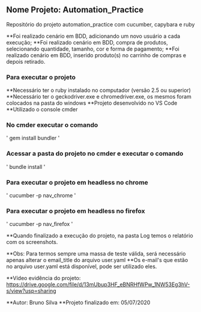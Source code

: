 ## Nome Projeto: Automation_Practice
Repositório do projeto automation_practice com cucumber, capybara e ruby

**Foi realizado cenário em BDD, adicionando um novo usuário a cada execução;
**Foi realizado cenário em BDD, compra de produtos, selecionando quantidade, tamanho, cor e forma de pagamento;
**Foi realizado cenário em BDD, inserido produto(s) no carrinho de compras e depois retirado.

### Para executar o projeto

**Necessário ter o ruby instalado no computador (versão 2.5 ou superior)
**Necessário ter o geckodriver.exe e chromedriver.exe, os mesmos foram colocados na pasta do windows
**Projeto desenvolvido no VS Code
**Utilizado o console cmder

### No cmder executar o comando
'
gem install bundler 
'

### Acessar a pasta do projeto no cmder e executar o comando
'
bundle install 
'

### Para executar o projeto em headless no chrome 
'
cucumber -p nav_chrome
'

### Para executar o projeto em headless no firefox
'
cucumber -p nav_firefox
'

**Quando finalizado a execução do projeto, na pasta Log temos o relatório com os screenshots.

**Obs: Para termos sempre uma massa de teste válida, será necessário apenas alterar o email_title do arquivo user.yaml
**Os e-mail's que estão no arquivo user.yaml está disponível, pode ser utilizado eles.

**Vídeo evidência do projeto: https://drive.google.com/file/d/13mUbup3HF_eBNRHfWPw_1NW53Eg3hV-s/view?usp=sharing

**Autor: Bruno Silva 
**Projeto finalizado em: 05/07/2020
